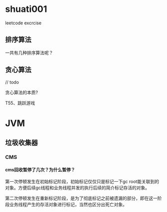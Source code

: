 # shuati001
leetcode excrcise
## 排序算法
一共有几种排序算法呢？
## 贪心算法
// todo

贪心算法的本质?

T55、跳跃游戏

# JVM
## 垃圾收集器
### CMS
#### cms回收暂停了几次？为什么暂停？
第一次停顿发生在初始标记阶段，初始标记仅仅只是标记一下gc root能关联到的对象。方便后续gc线程和业务线程并发的执行后续的简介标记存活的对象。

第二次停顿发生在重新标记阶段，是为了彻底标记之前被遗漏的部分，即在这一阶段业务线程产生的存活对象进行标记，当然也区分出死亡对象。
